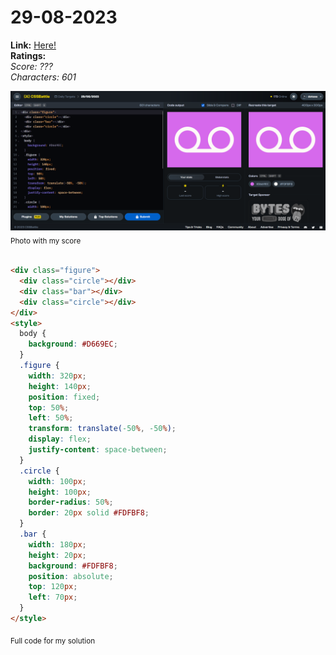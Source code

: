 # 29-08-2023

**Link:** [Here!](https://cssbattle.dev/play/rkf3OoYv0sIG73XnGjNb)
<br>
**Ratings:**
<br>
*Score: ???*
<br>
*Characters: 601*

![29-08-2023](/daily-targets/29-08-2023/29-08-2023-solution.png)
<sub>Photo with my score</sub>
<br>
<br>

```html
<div class="figure">
  <div class="circle"></div>
  <div class="bar"></div>
  <div class="circle"></div>
</div>
<style>
  body {
    background: #D669EC;
  }
  .figure {
    width: 320px;
    height: 140px;
    position: fixed;
    top: 50%;
    left: 50%;
    transform: translate(-50%, -50%);
    display: flex;
    justify-content: space-between;
  }
  .circle {
    width: 100px;
    height: 100px;
    border-radius: 50%;
    border: 20px solid #FDFBF8;
  }
  .bar {
    width: 180px;
    height: 20px;
    background: #FDFBF8;
    position: absolute;
    top: 120px;
    left: 70px;
  }
</style>
```
<sub>Full code for my solution</sub>
